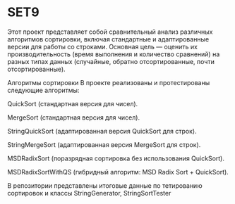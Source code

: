# SET9

Этот проект представляет собой сравнительный анализ различных алгоритмов сортировки, включая стандартные и адаптированные версии для работы со строками. Основная цель — оценить их производительность (время выполнения и количество сравнений) на разных типах данных (случайные, обратно отсортированные, почти отсортированные).

Алгоритмы сортировки
В проекте реализованы и протестированы следующие алгоритмы:

QuickSort (стандартная версия для чисел).

MergeSort (стандартная версия для чисел).

StringQuickSort (адаптированная версия QuickSort для строк).

StringMergeSort (адаптированная версия MergeSort для строк).

MSDRadixSort (поразрядная сортировка без использования QuickSort).

MSDRadixSortWithQS (гибридный алгоритм: MSD Radix Sort + QuickSort).

В репозитории представлены итоговые данные по тетированию сортировок и классы StringGenerator, StringSortTester
